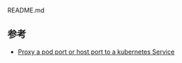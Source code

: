 README.md

## 参考

* [Proxy a pod port or host port to a kubernetes Service](https://github.com/kubernetes/contrib/tree/master/for-demos/proxy-to-service)